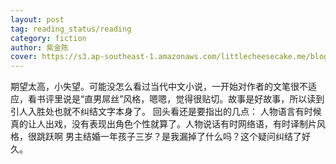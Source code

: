```yaml
---
layout: post
tag: reading_status/reading
category: fiction
author: 紫金陈
cover: https://s3.ap-southeast-1.amazonaws.com/littlecheesecake.me/blog-post/books/长夜难明.jpg
---
```


期望太高，小失望。可能没怎么看过当代中文小说，一开始对作者的文笔很不适应，看书评里说是“直男屌丝”风格，嗯嗯，觉得很贴切。故事是好故事，所以读到引人入胜处也就不纠结文字本身了。 回头看还是要指出的几点： 人物语言有时候真的让人出戏，没有表现出角色个性就算了。人物说话有时网络语，有时译制片风格，很跳跃啊 男主结婚一年孩子三岁？是我漏掉了什么吗？这个疑问纠结了好久。